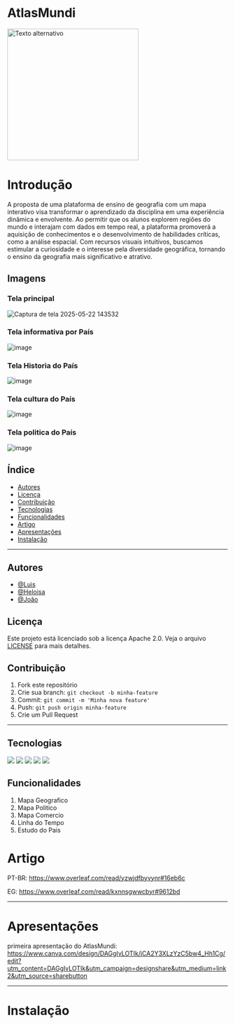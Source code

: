 

# AtlasMundi   

  <img src="https://github.com/user-attachments/assets/1c90d2d4-fd7b-4072-bd51-f8ee0aaabcf2" alt="Texto alternativo" width="300" >





# Introdução 



A proposta de uma plataforma de ensino de geografia com um mapa interativo visa transformar o aprendizado da disciplina em uma experiência dinâmica e envolvente. Ao permitir que os alunos explorem regiões do mundo e interajam com dados em tempo real, a plataforma promoverá a aquisição de conhecimentos e o desenvolvimento de habilidades críticas, como a análise espacial. Com recursos visuais intuitivos, buscamos estimular a curiosidade e o interesse pela diversidade geográfica, tornando o ensino da geografia mais significativo e atrativo.


## Imagens


### Tela principal
![Captura de tela 2025-05-22 143532](https://github.com/user-attachments/assets/e9b04445-2815-47e5-9f0c-9c77281b2191)



### Tela informativa por País
![image](https://github.com/user-attachments/assets/4a32376b-2e3b-4336-a060-b3393f1ac589)


### Tela Historia do País
![image](https://github.com/user-attachments/assets/2ba0799b-13c9-4eca-b4a8-02101ebe7237)


### Tela cultura do País
![image](https://github.com/user-attachments/assets/ccafc4e3-376f-4992-856d-6d6318ae558e)


### Tela politica do País
![image](https://github.com/user-attachments/assets/a4f47418-82ed-4dcd-b456-f17e21149b6a)



## Índice


- [Autores](#Autores)
- [Licença](#Licença)
- [Contribuição](#Contribuição)
- [Tecnologias](#Tecnologias)
- [Funcionalidades](#Funcionalidades)
- [Artigo](#Artigo)
- [Apresentações](#Apresentações)
- [Instalação](#Instalação)


  
---

## Autores

- [@Luis](https://github.com/luis-henrique-santarem)
- [@Heloisa](https://github.com/LiviaSobral)
- [@João](https://github.com/JoaoPedroBackXavier)


## Licença



Este projeto está licenciado sob a licença Apache 2.0. Veja o arquivo [LICENSE](LICENSE.md) para mais detalhes.




## Contribuição

1. Fork este repositório
2. Crie sua branch: `git checkout -b minha-feature`
3. Commit: `git commit -m 'Minha nova feature'`
4. Push: `git push origin minha-feature`
5. Crie um Pull Request


---

## Tecnologias

![](https://img.shields.io/badge/TypeScript-3178C6.svg?style=for-the-badge&logo=TypeScript&logoColor=white)
![](https://img.shields.io/badge/HTML5-E34F26.svg?style=for-the-badge&logo=HTML5&logoColor=white)
![](https://img.shields.io/badge/CSS-663399.svg?style=for-the-badge&logo=CSS&logoColor=white)
![](https://img.shields.io/badge/MySQL-4479A1.svg?style=for-the-badge&logo=MySQL&logoColor=white)
![](https://img.shields.io/badge/Overleaf-47A141.svg?style=for-the-badge&logo=Overleaf&logoColor=white)

## Funcionalidades

1. Mapa Geografico
2. Mapa Politico
3. Mapa Comercio
4. Linha do Tempo
5. Estudo do Pais



# Artigo

PT-BR:
https://www.overleaf.com/read/yzwjdfbyvynr#16eb6c


EG:
https://www.overleaf.com/read/kxnnsgwwcbyr#9612bd

---

# Apresentações

primeira apresentação do AtlasMundi:
https://www.canva.com/design/DAGgIvLOTIk/jCA2Y3XLzYzC5bw4_Hh1Cg/edit?utm_content=DAGgIvLOTIk&utm_campaign=designshare&utm_medium=link2&utm_source=sharebutton

---


# Instalação







